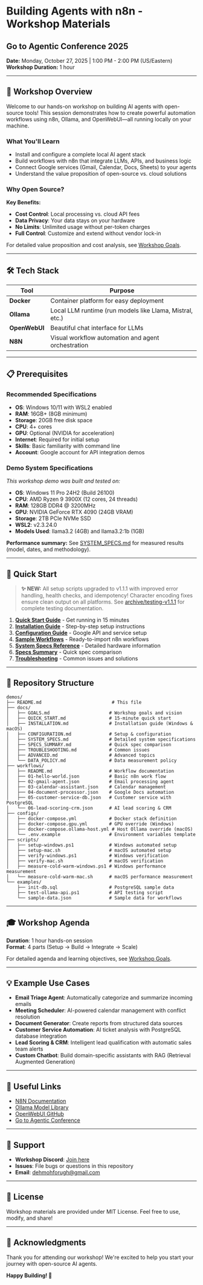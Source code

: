 # Building Agents with n8n - Workshop Materials
## Go to Agentic Conference 2025

**Date:** Monday, October 27, 2025 | 1:00 PM - 2:00 PM (US/Eastern)  
**Workshop Duration:** 1 hour

---

## 🎯 Workshop Overview

Welcome to our hands-on workshop on building AI agents with open-source tools! This session demonstrates how to create powerful automation workflows using n8n, Ollama, and OpenWebUI—all running locally on your machine.

### What You'll Learn

- Install and configure a complete local AI agent stack
- Build workflows with n8n that integrate LLMs, APIs, and business logic
- Connect Google services (Gmail, Calendar, Docs, Sheets) to your agents
- Understand the value proposition of open-source vs. cloud solutions

### Why Open Source?

**Key Benefits:**
- **Cost Control**: Local processing vs. cloud API fees
- **Data Privacy**: Your data stays on your hardware  
- **No Limits**: Unlimited usage without per-token charges
- **Full Control**: Customize and extend without vendor lock-in

For detailed value proposition and cost analysis, see [Workshop Goals](./docs/GOALS.md).

---

## 🛠️ Tech Stack

| Tool | Purpose |
|------|---------|
| **Docker** | Container platform for easy deployment |
| **Ollama** | Local LLM runtime (run models like Llama, Mistral, etc.) |
| **OpenWebUI** | Beautiful chat interface for LLMs |
| **N8N** | Visual workflow automation and agent orchestration |

---

## 📋 Prerequisites

### Recommended Specifications
- **OS**: Windows 10/11 with WSL2 enabled
- **RAM**: 16GB+ (8GB minimum)
- **Storage**: 20GB free disk space
- **CPU**: 4+ cores
- **GPU**: Optional (NVIDIA for acceleration)
- **Internet**: Required for initial setup
- **Skills**: Basic familiarity with command line
- **Account**: Google account for API integration demos

### Demo System Specifications
*This workshop demo was built and tested on:*
- **OS**: Windows 11 Pro 24H2 (Build 26100)
- **CPU**: AMD Ryzen 9 3900X (12 cores, 24 threads)
- **RAM**: 128GB DDR4 @ 3200MHz
- **GPU**: NVIDIA GeForce RTX 4090 (24GB VRAM)
- **Storage**: 2TB PCIe NVMe SSD
- **WSL2**: v2.3.24.0
- **Models Used**: llama3.2 (4GB) and llama3.2:1b (1GB)

**Performance summary:** See [SYSTEM_SPECS.md](./docs/SYSTEM_SPECS.md#performance-metrics-from-demo-system) for measured results (model, dates, and methodology).

---

## 🚀 Quick Start

> **✨ NEW:** All setup scripts upgraded to v1.1.1 with improved error handling, health checks, and idempotency! Character encoding fixes ensure clean output on all platforms. See [archive/testing-v1.1.1](./archive/testing-v1.1.1/) for complete testing documentation.

1. **[Quick Start Guide](./docs/QUICK_START.md)** - Get running in 15 minutes
2. **[Installation Guide](./docs/INSTALLATION.md)** - Step-by-step setup instructions
3. **[Configuration Guide](./docs/CONFIGURATION.md)** - Google API and service setup
4. **[Sample Workflows](./workflows/)** - Ready-to-import n8n workflows
5. **[System Specs Reference](./docs/SYSTEM_SPECS.md)** - Detailed hardware information
6. **[Specs Summary](./docs/SPECS_SUMMARY.md)** - Quick spec comparison
7. **[Troubleshooting](./docs/TROUBLESHOOTING.md)** - Common issues and solutions

---

## 📁 Repository Structure

```
demos/
├── README.md                          # This file
├── docs/
│   ├── GOALS.md                      # Workshop goals and vision
│   ├── QUICK_START.md                # 15-minute quick start
│   ├── INSTALLATION.md               # Installation guide (Windows & macOS)
│   ├── CONFIGURATION.md              # Setup & configuration
│   ├── SYSTEM_SPECS.md               # Detailed system specifications
│   ├── SPECS_SUMMARY.md              # Quick spec comparison
│   ├── TROUBLESHOOTING.md            # Common issues
│   ├── ADVANCED.md                   # Advanced topics
│   └── DATA_POLICY.md                # Data measurement policy
├── workflows/
│   ├── README.md                     # Workflow documentation
│   ├── 01-hello-world.json           # Basic n8n work flow
│   ├── 02-gmail-agent.json           # Email processing agent
│   ├── 03-calendar-assistant.json    # Calendar management
│   ├── 04-document-processor.json    # Google Docs automation
│   ├── 05-customer-service-db.json   # Customer service with PostgreSQL
│   └── 06-lead-scoring-crm.json      # AI lead scoring & CRM
├── configs/
│   ├── docker-compose.yml            # Docker stack definition
│   ├── docker-compose.gpu.yml        # GPU override (Windows)
│   ├── docker-compose.ollama-host.yml # Host Ollama override (macOS)
│   └── .env.example                  # Environment variables template
├── scripts/
│   ├── setup-windows.ps1             # Windows automated setup
│   ├── setup-mac.sh                  # macOS automated setup
│   ├── verify-windows.ps1            # Windows verification
│   ├── verify-mac.sh                 # macOS verification
│   ├── measure-cold-warm-windows.ps1 # Windows performance measurement
│   └── measure-cold-warm-mac.sh      # macOS performance measurement
└── examples/
    ├── init-db.sql                   # PostgreSQL sample data
    ├── test-ollama-api.ps1           # API testing script
    └── sample-data.json              # Sample data for workflows
```

---

## 🎓 Workshop Agenda

**Duration**: 1 hour hands-on session  
**Format**: 4 parts (Setup → Build → Integrate → Scale)

For detailed agenda and learning objectives, see [Workshop Goals](./docs/GOALS.md).

---

## 💡 Example Use Cases

- **Email Triage Agent**: Automatically categorize and summarize incoming emails
- **Meeting Scheduler**: AI-powered calendar management with conflict resolution
- **Document Generator**: Create reports from structured data sources
- **Customer Service Automation**: AI ticket analysis with PostgreSQL database integration
- **Lead Scoring & CRM**: Intelligent lead qualification with automatic sales team alerts
- **Custom Chatbot**: Build domain-specific assistants with RAG (Retrieval Augmented Generation)

---

## 🔗 Useful Links

- [N8N Documentation](https://docs.n8n.io/)
- [Ollama Model Library](https://ollama.ai/library)
- [OpenWebUI GitHub](https://github.com/open-webui/open-webui)
- [Go to Agentic Conference](https://www.gotoagentic.ai/)

---

## 🤝 Support

- **Workshop Discord**: [Join here](#)
- **Issues**: File bugs or questions in this repository
- **Email**: dehmohforugh@gmail.com

---

## 📝 License

Workshop materials are provided under MIT License. Feel free to use, modify, and share!

---

## 🙏 Acknowledgments

Thank you for attending our workshop! We're excited to help you start your journey with open-source AI agents.

**Happy Building! 🚀**
